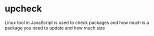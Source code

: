 # upcheck
Linux tool in JavaScript is used to check packages and how much is a package you need to update and how much size
